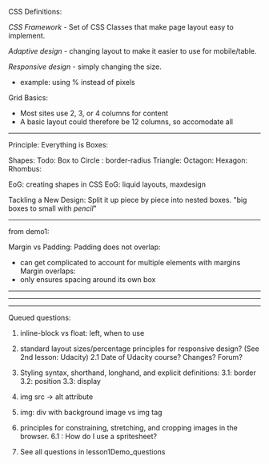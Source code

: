 

CSS Definitions:

*CSS Framework* - Set of CSS Classes that make page layout easy to implement.

*Adaptive design* -  changing layout to make it easier to use for mobile/table.

*Responsive design* - simply changing the size.
  - example: using % instead of pixels


Grid Basics:
  - Most sites use 2, 3, or 4 columns for content
  - A basic layout could therefore be 12 columns, so accomodate all
________________________________
Principle: Everything is Boxes: 

Shapes: 
Todo:
  Box to
  Circle : border-radius
  Triangle:
  Octagon:
  Hexagon:
  Rhombus:


EoG: creating shapes in CSS
EoG: liquid layouts, maxdesign


Tackling a New Design: 
  Split it up piece by piece into nested boxes.
  "big boxes to small with *pencil*"

________________________________
from demo1:

Margin vs Padding:
Padding does not overlap:
  - can get complicated to account for multiple elements with margins
Margin overlaps: 
  - only ensures spacing around its own box

________________________________
________________________________
________________________________


Queued questions: 

1. inline-block vs float: left, when to use
2. standard layout sizes/percentage principles for responsive design? (See 2nd lesson: Udacity)
  2.1 Date of Udacity course? Changes? Forum?
3. Styling syntax, shorthand, longhand, and explicit definitions:
  3.1: border
  3.2: position
  3.3: display

4. img src -> alt attribute

5. img: div with background image vs img tag

6. principles for constraining, stretching, and cropping images in the browser. 
  6.1 : How do I use a spritesheet?

7. See all questions in lesson1Demo_questions
